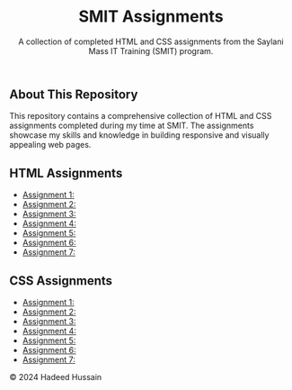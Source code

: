 <header>
  <center>
        <h1>SMIT Assignments</h1>
  </center>
        <p>A collection of completed HTML and CSS assignments from the Saylani Mass IT Training (SMIT) program.</p>
</header>
<main>
        <section id="about">
            <h2>About This Repository</h2>
            <p>This repository contains a comprehensive collection of HTML and CSS assignments completed during my time at SMIT. The assignments showcase my skills and knowledge in building responsive and visually appealing web pages.</p>
        </section>
        <section id="html-assignments">
            <h2>HTML Assignments</h2>
            <ul>
                <li><a href="https://geek-hadeed.github.io/SMIT_MODULE_1_Assignments/HTML/assignment_1/index.html">Assignment 1:</a></li>
                <li><a href="https://geek-hadeed.github.io/SMIT_MODULE_1_Assignments/HTML/assignment_2/index.html">Assignment 2:</a></li>
                <li><a href="https://geek-hadeed.github.io/SMIT_MODULE_1_Assignments/HTML/assignment_3/index.html">Assignment 3:</a></li>
                <li><a href="https://geek-hadeed.github.io/SMIT_MODULE_1_Assignments/HTML/assignment_4/index.html">Assignment 4:</a></li>
                <li><a href="https://geek-hadeed.github.io/SMIT_MODULE_1_Assignments/HTML/assignment_5/index.html">Assignment 5:</a></li>
                <li><a href="https://geek-hadeed.github.io/SMIT_MODULE_1_Assignments/HTML/assignment_6/index.html">Assignment 6:</a></li>
                <li><a href="https://geek-hadeed.github.io/SMIT_MODULE_1_Assignments/HTML/assignment_7/index.html">Assignment 7:</a></li>
            </ul>
        </section>
        <section id="css-assignments">
            <h2>CSS Assignments</h2>
            <ul>
                <li><a href="https://geek-hadeed.github.io/SMIT_MODULE_1_Assignments/CSS/Assignment_1/index.html">Assignment 1:</a></li>
                <li><a href="https://geek-hadeed.github.io/SMIT_MODULE_1_Assignments/CSS/Assignment_2/index.html">Assignment 2:</a></li>
                <li><a href="https://geek-hadeed.github.io/SMIT_MODULE_1_Assignments/CSS/Assignment_3/index.html">Assignment 3:</a></li>
                <li><a href="https://geek-hadeed.github.io/SMIT_MODULE_1_Assignments/CSS/Assignment_4/index.html">Assignment 4:</a></li>
                <li><a href="https://geek-hadeed.github.io/SMIT_MODULE_1_Assignments/CSS/Assignment_5/index.html">Assignment 5:</a></li>
                <li><a href="https://geek-hadeed.github.io/SMIT_MODULE_1_Assignments/CSS/Assignment_6/index.html">Assignment 6:</a></li>
                <li><a href="https://geek-hadeed.github.io/SMIT_MODULE_1_Assignments/CSS/Assignment_7/index.html">Assignment 7:</a></li>
            </ul>
        </section>
    </main>
    <footer>
        <p>&copy; 2024 Hadeed Hussain</p>
    </footer>

